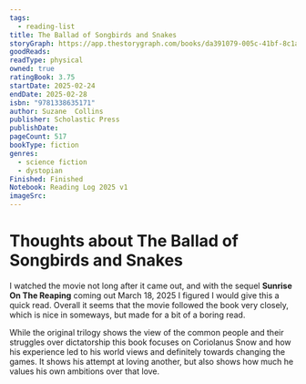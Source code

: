```yaml
---
tags:
  - reading-list
title: The Ballad of Songbirds and Snakes
storyGraph: https://app.thestorygraph.com/books/da391079-005c-41bf-8c1a-0fb155cd7677
goodReads:
readType: physical
owned: true
ratingBook: 3.75
startDate: 2025-02-24
endDate: 2025-02-28
isbn: "9781338635171"
author: Suzane  Collins
publisher: Scholastic Press
publishDate:
pageCount: 517
bookType: fiction
genres:
  - science fiction
  - dystopian
Finished: Finished
Notebook: Reading Log 2025 v1
imageSrc:
---
```


# Thoughts about **The Ballad of Songbirds and Snakes**

I watched the movie not long after it came out, and with the sequel **Sunrise On The Reaping** coming out March 18, 2025 I figured I would give this a quick read. Overall it seems that the movie followed the book very closely, which is nice in someways, but made for a bit of a boring read.

While the original trilogy shows the view of the common people and their struggles over dictatorship this book focuses on Coriolanus Snow and how his experience led to his world views and definitely towards changing the games. It shows his attempt at loving another, but also shows how much he values his own ambitions over that love.

